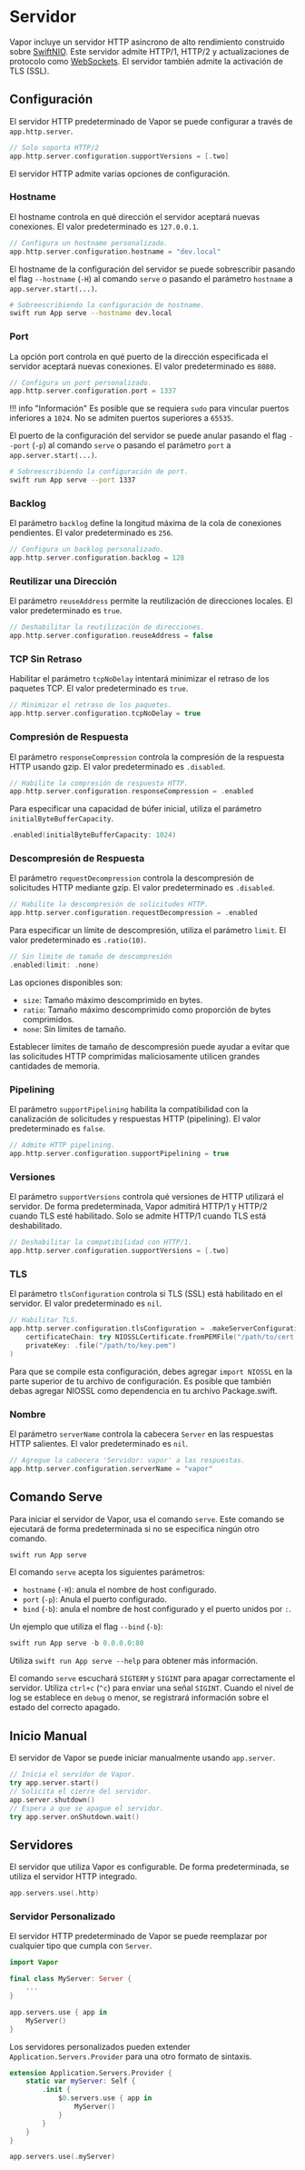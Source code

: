 # Servidor

Vapor incluye un servidor HTTP asíncrono de alto rendimiento construido sobre [SwiftNIO](https://github.com/apple/swift-nio). Este servidor admite HTTP/1, HTTP/2 y actualizaciones de protocolo como [WebSockets](websockets.md). El servidor también admite la activación de TLS (SSL).

## Configuración

El servidor HTTP predeterminado de Vapor se puede configurar a través de `app.http.server`.

```swift
// Solo soporta HTTP/2
app.http.server.configuration.supportVersions = [.two]
```

El servidor HTTP admite varias opciones de configuración.

### Hostname

El hostname controla en qué dirección el servidor aceptará nuevas conexiones. El valor predeterminado es `127.0.0.1`.

```swift
// Configura un hostname personalizado.
app.http.server.configuration.hostname = "dev.local"
```

El hostname de la configuración del servidor se puede sobrescribir pasando el flag `--hostname` (`-H`) al comando `serve` o pasando el parámetro `hostname` a `app.server.start(...)`.

```sh
# Sobreescribiendo la configuración de hostname.
swift run App serve --hostname dev.local
```

### Port

La opción port controla en qué puerto de la dirección especificada el servidor aceptará nuevas conexiones. El valor predeterminado es `8080`.

```swift
// Configura un port personalizado.
app.http.server.configuration.port = 1337
```

!!! info "Información"
    Es posible que se requiera `sudo` para vincular puertos inferiores a `1024`. No se admiten puertos superiores a `65535`.

El puerto de la configuración del servidor se puede anular pasando el flag `--port` (`-p`) al comando `serve` o pasando el parámetro `port` a `app.server.start(...)`.

```sh
# Sobreescribiendo la configuración de port.
swift run App serve --port 1337
```

### Backlog

El parámetro `backlog` define la longitud máxima de la cola de conexiones pendientes. El valor predeterminado es `256`.

```swift
// Configura un backlog personalizado.
app.http.server.configuration.backlog = 128
```

### Reutilizar una Dirección

El parámetro `reuseAddress` permite la reutilización de direcciones locales. El valor predeterminado es `true`.

```swift
// Deshabilitar la reutilización de direcciones.
app.http.server.configuration.reuseAddress = false
```

### TCP Sin Retraso

Habilitar el parámetro `tcpNoDelay` intentará minimizar el retraso de los paquetes TCP. El valor predeterminado es `true`.

```swift
// Minimizar el retraso de los paquetes.
app.http.server.configuration.tcpNoDelay = true
```

### Compresión de Respuesta

El parámetro `responseCompression` controla la compresión de la respuesta HTTP usando gzip. El valor predeterminado es `.disabled`.

```swift
// Habilite la compresión de respuesta HTTP.
app.http.server.configuration.responseCompression = .enabled
```

Para especificar una capacidad de búfer inicial, utiliza el parámetro `initialByteBufferCapacity`.

```swift
.enabled(initialByteBufferCapacity: 1024)
```

### Descompresión de Respuesta

El parámetro `requestDecompression` controla la descompresión de solicitudes HTTP mediante gzip. El valor predeterminado es `.disabled`.

```swift
// Habilite la descompresión de solicitudes HTTP.
app.http.server.configuration.requestDecompression = .enabled
```

Para especificar un límite de descompresión, utiliza el parámetro `limit`. El valor predeterminado es `.ratio(10)`.

```swift
// Sin límite de tamaño de descompresión
.enabled(limit: .none)
```

Las opciones disponibles son:

- `size`: Tamaño máximo descomprimido en bytes.
- `ratio`: Tamaño máximo descomprimido como proporción de bytes comprimidos.
- `none`: Sin límites de tamaño.

Establecer límites de tamaño de descompresión puede ayudar a evitar que las solicitudes HTTP comprimidas maliciosamente utilicen grandes cantidades de memoria.

### Pipelining

El parámetro `supportPipelining` habilita la compatibilidad con la canalización de solicitudes y respuestas HTTP (pipelining). El valor predeterminado es `false`.

```swift
// Admite HTTP pipelining.
app.http.server.configuration.supportPipelining = true
```

### Versiones

El parámetro `supportVersions` controla qué versiones de HTTP utilizará el servidor. De forma predeterminada, Vapor admitirá HTTP/1 y HTTP/2 cuando TLS esté habilitado. Solo se admite HTTP/1 cuando TLS está deshabilitado.

```swift
// Deshabilitar la compatibilidad con HTTP/1.
app.http.server.configuration.supportVersions = [.two]
```

### TLS

El parámetro `tlsConfiguration` controla si TLS (SSL) está habilitado en el servidor. El valor predeterminado es `nil`.

```swift
// Habilitar TLS.
app.http.server.configuration.tlsConfiguration = .makeServerConfiguration(
    certificateChain: try NIOSSLCertificate.fromPEMFile("/path/to/cert.pem").map { .certificate($0) },
    privateKey: .file("/path/to/key.pem")
)
```

Para que se compile esta configuración, debes agregar `import NIOSSL` en la parte superior de tu archivo de configuración. Es posible que también debas agregar NIOSSL como dependencia en tu archivo Package.swift.

### Nombre

El parámetro `serverName` controla la cabecera `Server` en las respuestas HTTP salientes. El valor predeterminado es `nil`.

```swift
// Agregue la cabecera 'Servidor: vapor' a las respuestas.
app.http.server.configuration.serverName = "vapor"
```

## Comando Serve

Para iniciar el servidor de Vapor, usa el comando `serve`. Este comando se ejecutará de forma predeterminada si no se especifica ningún otro comando.

```swift
swift run App serve
```

El comando `serve` acepta los siguientes parámetros:

- `hostname` (`-H`): anula el nombre de host configurado.
- `port` (`-p`): Anula el puerto configurado.
- `bind` (`-b`): anula el nombre de host configurado y el puerto unidos por `:`.

Un ejemplo que utiliza el flag `--bind` (`-b`):

```swift
swift run App serve -b 0.0.0.0:80
```

Utiliza `swift run App serve --help` para obtener más información.

El comando `serve` escuchará `SIGTERM` y `SIGINT` para apagar correctamente el servidor. Utiliza `ctrl+c` (`^c`) para enviar una señal `SIGINT`. Cuando el nivel de log se establece en `debug` o menor, se registrará información sobre el estado del correcto apagado.

## Inicio Manual

El servidor de Vapor se puede iniciar manualmente usando `app.server`.

```swift
// Inicia el servidor de Vapor.
try app.server.start()
// Solicita el cierre del servidor.
app.server.shutdown()
// Espera a que se apague el servidor.
try app.server.onShutdown.wait()
```

## Servidores

El servidor que utiliza Vapor es configurable. De forma predeterminada, se utiliza el servidor HTTP integrado.

```swift
app.servers.use(.http)
```

### Servidor Personalizado

El servidor HTTP predeterminado de Vapor se puede reemplazar por cualquier tipo que cumpla con `Server`.

```swift
import Vapor

final class MyServer: Server {
	...
}

app.servers.use { app in
	MyServer()
}
```

Los servidores personalizados pueden extender `Application.Servers.Provider` para una otro formato de sintaxis.

```swift
extension Application.Servers.Provider {
    static var myServer: Self {
        .init {
            $0.servers.use { app in
            	MyServer()
            }
        }
    }
}

app.servers.use(.myServer)
```

